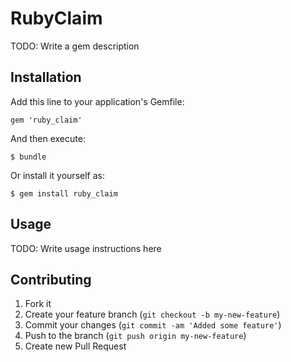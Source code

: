 # RubyClaim

TODO: Write a gem description

## Installation

Add this line to your application's Gemfile:

    gem 'ruby_claim'

And then execute:

    $ bundle

Or install it yourself as:

    $ gem install ruby_claim

## Usage

TODO: Write usage instructions here

## Contributing

1. Fork it
2. Create your feature branch (`git checkout -b my-new-feature`)
3. Commit your changes (`git commit -am 'Added some feature'`)
4. Push to the branch (`git push origin my-new-feature`)
5. Create new Pull Request
